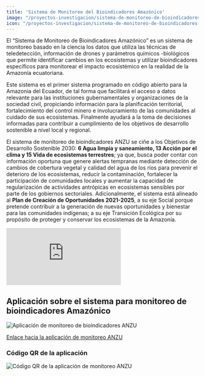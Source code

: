 ```yaml
---
title: 'Sistema de Monitoreo del Bioindicadores Amazónico'
image: "/proyectos-investigacion/sistema-de-monitoreo-de-bioindicadores-ANZU.jpg"
icon: "/proyectos-investigacion/sistema-de-monitoreo-de-bioindicadores-ANZU.svg"
---
```


El “Sistema de Monitoreo de Bioindicadores Amazónico” es un sistema de monitoreo basado en la ciencia los datos que utiliza las técnicas de teledetección, información de drones y parámetros químicos -biológicos que permite identificar cambios en los ecosistemas y utilizar bioindicadores específicos para monitorear el impacto ecosistémico en la realidad de la Amazonía ecuatoriana.

Este sistema es el primer sistema programado en código abierto para la Amazonia del Ecuador, de tal forma que facilitará el acceso a datos relevante para las instituciones gubernamentales y organizaciones de la sociedad civil, propiciando información para la planificación territorial, fortalecimiento del control minero e involucramiento de las comunidades al cuidado de sus ecosistemas. Finalmente ayudará a la toma de decisiones informadas para contribuir a cumplimiento de los objetivos de desarrollo sostenible a nivel local y regional.

El sistema de monitoreo de bioindicadores ANZU se ciñe a los Objetivos de Desarrollo Sostenible 2030: **6 Agua limpia y saneamiento, 13 Acción por el clima y 15 Vida de ecosistemas terrestres**; ya que, busca poder contar con información oportuna que genere alertas tempranas mediante detección de cambios de cobertura vegetal y calidad del agua de los ríos para prevenir el deterioro de los ecosistemas, reducir la contaminación, fortalecer la participación de comunidades locales y aumentar la capacidad de regularización de actividades antrópicas en ecosistemas sensibles por parte de los gobiernos sectoriales. Adicionalmente, el sistema está alineado al **Plan de Creación de Oportunidades 2021-2025**, a su eje Social porque pretende contribuir a la generación de nuevas oportunidades y bienestar para las comunidades indígenas; a su eje Transición Ecológica por su propósito de proteger y conservar los ecosistemas de la Amazonía.

<iframe src="https://www.youtube.com/embed/GytVjEd_V3U" title="YouTube video player" frameBorder="0" allow="accelerometer; autoplay; clipboard-write; encrypted-media; gyroscope; picture-in-picture" allowfullscreen></iframe>

## Aplicación sobre el sistema para monitoreo de bioindicadores Amazónico
![Aplicación de monitoreo de bioindicadores ANZU](/proyectos-investigacion/sistema-de-monitoreo-de-bioindicadores-ANZU-grafica-01.png)

<a href="https://app-sentinel-v1.herokuapp.com/" target="_blank">Enlace hacia la aplicación de monitoreo ANZU</a>

### Código QR de la aplicación
![Código QR de la aplicación de monitoreo ANZU](/proyectos-investigacion/sistema-de-monitoreo-de-bioindicadores-ANZU-grafica-02.png)

